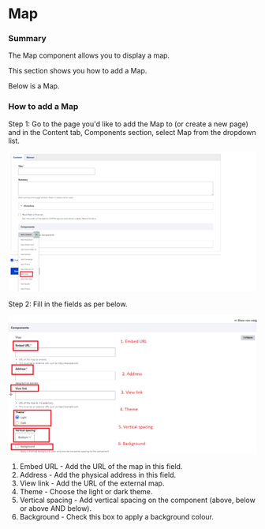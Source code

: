 # Map

### Summary

The Map component allows you to display a map.

This section shows you how to add a Map.&#x20;

Below is a Map.&#x20;





### How to add a Map&#x20;

Step 1: Go to the page you'd like to add the Map to (or create a new page) and in the Content tab, Components section, select Map from the dropdown list.

![](<../../.gitbook/assets/image (67).png>)

Step 2: Fill in the fields as per below.

![](<../../.gitbook/assets/image (49).png>)

1. Embed URL - Add the URL of the map in this field.
2. Address - Add the physical address in this field.&#x20;
3. View link - Add the URL of the external map.
4. Theme - Choose the light or dark theme.
5. Vertical spacing - Add vertical spacing on the component (above, below or above AND below).
6. Background - Check this box to apply a background colour.

